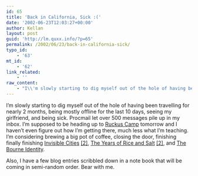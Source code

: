 ```yaml
---
id: 65
title: 'Back in California, Sick :('
date: '2002-06-23T12:03:27+00:00'
author: Kellan
layout: post
guid: 'http://lm.quxx.info/?p=65'
permalink: /2002/06/23/back-in-california-sick/
typo_id:
    - '63'
mt_id:
    - '62'
link_related:
    - ''
raw_content:
    - "I\\'m slowly starting to dig myself out of the hole of having been travelling for nearly 2 months, being mostly offline for the last 10 days, seeing my girlfriend, and being sick.  Procmail let over 500 messages pile up in my inbox.  I\\'m supposed to be heading up to <a href=\\\"http://ruckus.org/techcamp.html\\\">Ruckus Camp</a> tomorrow and I haven\\'t even figure out how I\\'m getting there, much less what I\\'m teaching.  I\\'m considering brewing a big pot of coffee, closing the door, finishing finally finishing <a href=\\\"http://www.washingtontimes.com/national/20020622-42082444.htm\\\">Invisible Cities</a> \r\n<a href=\\\"http://www.booksense.com/product/info.jsp?isbn=0156453800\\\">[2]</a>, <a href=\\\"http://www.salon.com/books/feature/2002/03/06/europe/\\\">The Years of Rice and Salt</a> <a href=\\\"http://www.booksense.com/product/info.jsp?isbn=0553109200\\\">[2]</a>, and <a href=\\\"http://www.booksense.com/product/info.jsp?isbn=0553584596\\\">The Bourne Identity</a>.\r\n<p>\r\nAlso, I have a few blog entries scribbled down in a note book that will be coming in semi-random order.  Bear with me."
---
```


I’m slowly starting to dig myself out of the hole of having been travelling for nearly 2 months, being mostly offline for the last 10 days, seeing my girlfriend, and being sick. Procmail let over 500 messages pile up in my inbox. I’m supposed to be heading up to [Ruckus Camp](http://ruckus.org/techcamp.html) tomorrow and I haven’t even figure out how I’m getting there, much less what I’m teaching. I’m considering brewing a big pot of coffee, closing the door, finishing finally finishing [Invisible Cities](http://www.washingtontimes.com/national/20020622-42082444.htm) [\[2\]](http://www.booksense.com/product/info.jsp?isbn=0156453800), [The Years of Rice and Salt](http://www.salon.com/books/feature/2002/03/06/europe/) [\[2\]](http://www.booksense.com/product/info.jsp?isbn=0553109200), and [The Bourne Identity](http://www.booksense.com/product/info.jsp?isbn=0553584596).

Also, I have a few blog entries scribbled down in a note book that will be coming in semi-random order. Bear with me.